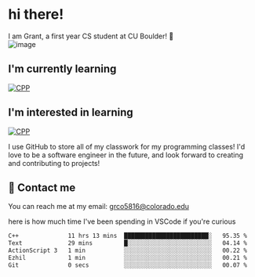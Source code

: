 
# hi there!

I am Grant, a first year CS student at CU Boulder! 👋  
![image](https://assets-sports.thescore.com/football/team/164/logo.png)

## I'm currently learning
[![CPP](https://skillicons.dev/icons?i=cpp)](https://skillicons.dev)
## I'm interested in learning
[![CPP](https://skillicons.dev/icons?i=js,java)](https://skillicons.dev)

I use GitHub to store all of my classwork for my programming classes!
I'd love to be a software engineer in the future, and look forward to creating and contributing to projects!

## 🚀 Contact me
You can reach me at my email: grco5816@colorado.edu  

here is how much time I've been spending in VSCode if you're curious
<!--START_SECTION:waka-->

```txt
C++              11 hrs 13 mins  ████████████████████████░   95.35 %
Text             29 mins         █░░░░░░░░░░░░░░░░░░░░░░░░   04.14 %
ActionScript 3   1 min           ░░░░░░░░░░░░░░░░░░░░░░░░░   00.22 %
Ezhil            1 min           ░░░░░░░░░░░░░░░░░░░░░░░░░   00.21 %
Git              0 secs          ░░░░░░░░░░░░░░░░░░░░░░░░░   00.07 %
```

<!--END_SECTION:waka-->

<!---
gnestr/gnestr is a ✨ special ✨ repository because its `README.md` (this file) appears on your GitHub profile.
You can click the Preview link to take a look at your changes.
--->
